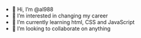 - 👋 Hi, I’m @al988
- 👀 I’m interested in changing my career
- 🌱 I’m currently learning html, CSS and JavaScript
- 💞️ I’m looking to collaborate on anything


<!---
al988/al988 is a ✨ special ✨ repository because its `README.md` (this file) appears on your GitHub profile.
You can click the Preview link to take a look at your changes.
--->
